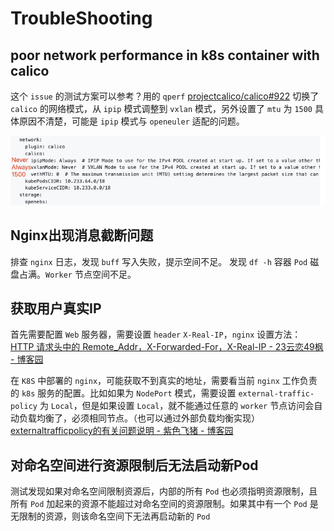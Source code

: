 # TroubleShooting

## poor network performance in k8s container with calico
这个 `issue` 的测试方案可以参考？用的 `qperf` [projectcalico/calico#922](https://github.com/projectcalico/calico/issues/922)
切换了 `calico` 的网络模式，从 `ipip` 模式调整到 `vxlan` 模式，另外设置了 `mtu` 为 `1500`
具体原因不清楚，可能是 `ipip` 模式与 `openeuler` 适配的问题。

![](../../attachments/4ce39983e3b8871aea802b5ef10167a.jpg)

## Nginx出现消息截断问题

排查 `nginx` 日志，发现 `buff` 写入失败，提示空间不足。
发现 `df -h` 容器 `Pod` 磁盘占满。`Worker` 节点空间不足。

## 获取用户真实IP
首先需要配置 `Web` 服务器，需要设置 `header` `X-Real-IP`，`nginx` 设置方法：
[HTTP 请求头中的 Remote_Addr，X-Forwarded-For，X-Real-IP - 23云恋49枫 - 博客园](https://www.cnblogs.com/luxiaojun/p/10451860.html)

在 `K8S` 中部署的 `nginx`，可能获取不到真实的地址，需要看当前 `nginx` 工作负责的 `k8s` 服务的配置。比如如果为 `NodePort` 模式，需要设置 `external-traffic-policy` 为 `Local`，但是如果设置 `Local`，就不能通过任意的 `worker` 节点访问会自动负载均衡了，必须相同节点。（也可以通过外部负载均衡实现）[externaltrafficpolicy的有关问题说明 - 紫色飞猪 - 博客园](https://www.cnblogs.com/zisefeizhu/p/13262239.html)

## 对命名空间进行资源限制后无法启动新Pod
测试发现如果对命名空间限制资源后，内部的所有 `Pod` 也必须指明资源限制，且所有 `Pod` 加起来的资源不能超过对命名空间的资源限制。如果其中有一个 `Pod` 是无限制的资源，则该命名空间下无法再启动新的 `Pod`